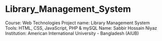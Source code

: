 # Library_Management_System
Course: Web Technologies Project name: Library Management System Tools: HTML, CSS, JavaScript, PHP &amp; mySQL  Name: Sabbir Hossain Niyaz Institution: American International University - Bangladesh (AIUB) 
